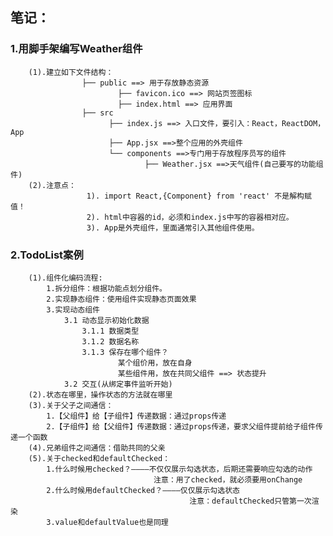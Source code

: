 ## 笔记：

### 1.用脚手架编写Weather组件
		(1).建立如下文件结构：
					├── public ==> 用于存放静态资源
							├── favicon.ico ==> 网站页签图标
							├── index.html ==> 应用界面
					├── src
						  ├── index.js ==> 入口文件，要引入：React，ReactDOM，App
						  ├── App.jsx ==>整个应用的外壳组件
						  └── components ==>专门用于存放程序员写的组件
								  ├── Weather.jsx ==>天气组件(自己要写的功能组件)
		(2).注意点：
					 1). import React,{Component} from 'react' 不是解构赋值！
					 2). html中容器的id，必须和index.js中写的容器相对应。
					 3). App是外壳组件，里面通常引入其他组件使用。

### 2.TodoList案例
        (1).组件化编码流程:
            1.拆分组件：根据功能点划分组件。
            2.实现静态组件：使用组件实现静态页面效果
            3.实现动态组件
                3.1 动态显示初始化数据
                    3.1.1 数据类型
                    3.1.2 数据名称
                    3.1.3 保存在哪个组件？
                            某个组价用，放在自身
                            某些组件用，放在共同父组件 ==> 状态提升
                3.2 交互(从绑定事件监听开始)
        (2).状态在哪里，操作状态的方法就在哪里
        (3).关于父子之间通信：
            1.【父组件】给【子组件】传递数据：通过props传递
            2.【子组件】给【父组件】传递数据：通过props传递，要求父组件提前给子组件传递一个函数
        (4).兄弟组件之间通信：借助共同的父亲
        (5).关于checked和defaultChecked：
            1.什么时候用checked？————不仅仅展示勾选状态，后期还需要响应勾选的动作
                                    注意：用了checked，就必须要用onChange
            2.什么时候用defaultChecked？————仅仅展示勾选状态
                                            注意：defaultChecked只管第一次渲染
            3.value和defaultValue也是同理